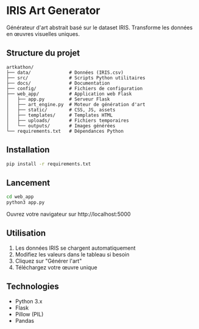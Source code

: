 # IRIS Art Generator

Générateur d'art abstrait basé sur le dataset IRIS. Transforme les données en œuvres visuelles uniques.

## Structure du projet

```
artkathon/
├── data/              # Données (IRIS.csv)
├── src/               # Scripts Python utilitaires
├── docs/              # Documentation
├── config/            # Fichiers de configuration
├── web_app/           # Application web Flask
│   ├── app.py         # Serveur Flask
│   ├── art_engine.py  # Moteur de génération d'art
│   ├── static/        # CSS, JS, assets
│   ├── templates/     # Templates HTML
│   ├── uploads/       # Fichiers temporaires
│   └── outputs/       # Images générées
└── requirements.txt   # Dépendances Python
```

## Installation

```bash
pip install -r requirements.txt
```

## Lancement

```bash
cd web_app
python3 app.py
```

Ouvrez votre navigateur sur http://localhost:5000

## Utilisation

1. Les données IRIS se chargent automatiquement
2. Modifiez les valeurs dans le tableau si besoin
3. Cliquez sur "Générer l'art"
4. Téléchargez votre œuvre unique

## Technologies

- Python 3.x
- Flask
- Pillow (PIL)
- Pandas

